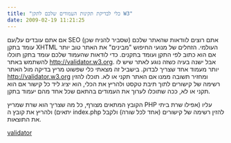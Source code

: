 ```yaml
---
title: "כלי לבדיקת תקינות העמודים שלכם לתקן W3"
date: 2009-02-19 11:21:25
---
```


אם אתם עובדים על/עם SEO (שסביר להניח שכן) אתם רוצים לוודאות שהאתר שלכם עומד בתקן XHTML העולמי. הזחלים של מנועי החיפוש "מבינים" את האתר טוב יותר אם הוא כתוב לפי התקן ועומד בתקנים. כדי לודאות שהעמוד שלכם עומד בתקן תוכלו להשתמש באתר <a title="XHTML, HTML validator" onclick="javascript:urchinTracker ('/outgoing/validator.w3.org/');" href="http://validator.w3.org/">http://validator.w3.org</a>. אבל ישנה בעיה כשזה נוגע לאתר שיש לו יותר מעמוד אחד שצריך לבדוק. בישביל זה מצאתי כלי שפשוט מריץ בדיקה מול האתר <a title="XHTML, HTML validator" onclick="javascript:urchinTracker ('/outgoing/validator.w3.org/');" href="http://validator.w3.org/">http://validator.w3.org</a> ומחזיר תשובה ממנו אם האתר תקני או לא. תוכלו להזין רשימה של קישורים לתוך תיבת טקסט ולהריץ את הכלי, הוא יציג ליד כל קישור אם הוא תקני או לא, ככה שתוכלו לערוך את העמודים בהתאם שכל אחד מהם יעמוד בתקן.

הקובץ המתאים מצורף, כל מה שצריך הוא שרת שמריץ PHP עליו (אפילו שרת ביתי יתאים) ולהריץ את קובץ ה index.php להזין רשימה של קישורים (אחד לכל שורה) ולקבל את התוצאות.

<a href="http://www.vadimg.co.il/wp-content/uploads/2009/02/validator.rar">validator</a>
